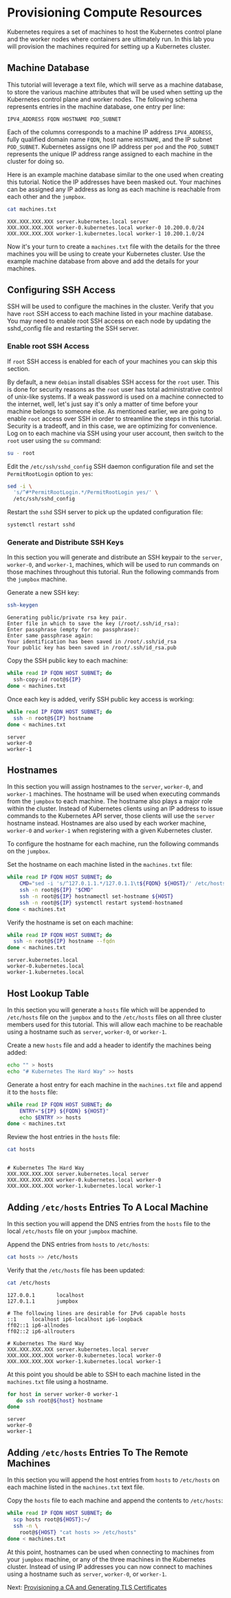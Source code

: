 # Provisioning Compute Resources

Kubernetes requires a set of machines to host the Kubernetes control plane and the worker nodes where containers are ultimately run. In this lab you will provision the machines required for setting up a Kubernetes cluster.

## Machine Database

This tutorial will leverage a text file, which will serve as a machine database, to store the various machine attributes that will be used when setting up the Kubernetes control plane and worker nodes. The following schema represents entries in the machine database, one entry per line:

```text
IPV4_ADDRESS FQDN HOSTNAME POD_SUBNET
```

Each of the columns corresponds to a machine IP address `IPV4_ADDRESS`, fully qualified domain name `FQDN`, host name `HOSTNAME`, and the IP subnet `POD_SUBNET`. Kubernetes assigns one IP address per `pod` and the `POD_SUBNET` represents the unique IP address range assigned to each machine in the cluster for doing so.

Here is an example machine database similar to the one used when creating this tutorial. Notice the IP addresses have been masked out. Your machines can be assigned any IP address as long as each machine is reachable from each other and the `jumpbox`.

```bash
cat machines.txt
```

```text
XXX.XXX.XXX.XXX server.kubernetes.local server
XXX.XXX.XXX.XXX worker-0.kubernetes.local worker-0 10.200.0.0/24
XXX.XXX.XXX.XXX worker-1.kubernetes.local worker-1 10.200.1.0/24
```

Now it's your turn to create a `machines.txt` file with the details for the three machines you will be using to create your Kubernetes cluster. Use the example machine database from above and add the details for your machines.

## Configuring SSH Access

SSH will be used to configure the machines in the cluster. Verify that you have `root` SSH access to each machine listed in your machine database. You may need to enable root SSH access on each node by updating the sshd_config file and restarting the SSH server.

### Enable root SSH Access

If `root` SSH access is enabled for each of your machines you can skip this section.

By default, a new `debian` install disables SSH access for the `root` user. This is done for security reasons as the `root` user has total administrative control of unix-like systems. If a weak password is used on a machine connected to the internet, well, let's just say it's only a matter of time before your machine belongs to someone else. As mentioned earlier, we are going to enable `root` access over SSH in order to streamline the steps in this tutorial. Security is a tradeoff, and in this case, we are optimizing for convenience. Log on to each machine via SSH using your user account, then switch to the `root` user using the `su` command:

```bash
su - root
```

Edit the `/etc/ssh/sshd_config` SSH daemon configuration file and set the `PermitRootLogin` option to `yes`:

```bash
sed -i \
  's/^#*PermitRootLogin.*/PermitRootLogin yes/' \
  /etc/ssh/sshd_config
```

Restart the `sshd` SSH server to pick up the updated configuration file:

```bash
systemctl restart sshd
```

### Generate and Distribute SSH Keys

In this section you will generate and distribute an SSH keypair to the `server`, `worker-0`, and `worker-1`, machines, which will be used to run commands on those machines throughout this tutorial. Run the following commands from the `jumpbox` machine.

Generate a new SSH key:

```bash
ssh-keygen
```

```text
Generating public/private rsa key pair.
Enter file in which to save the key (/root/.ssh/id_rsa):
Enter passphrase (empty for no passphrase):
Enter same passphrase again:
Your identification has been saved in /root/.ssh/id_rsa
Your public key has been saved in /root/.ssh/id_rsa.pub
```

Copy the SSH public key to each machine:

```bash
while read IP FQDN HOST SUBNET; do
  ssh-copy-id root@${IP}
done < machines.txt
```

Once each key is added, verify SSH public key access is working:

```bash
while read IP FQDN HOST SUBNET; do
  ssh -n root@${IP} hostname
done < machines.txt
```

```text
server
worker-0
worker-1
```

## Hostnames

In this section you will assign hostnames to the `server`, `worker-0`, and `worker-1` machines. The hostname will be used when executing commands from the `jumpbox` to each machine. The hostname also plays a major role within the cluster. Instead of Kubernetes clients using an IP address to issue commands to the Kubernetes API server, those clients will use the `server` hostname instead. Hostnames are also used by each worker machine, `worker-0` and `worker-1` when registering with a given Kubernetes cluster.

To configure the hostname for each machine, run the following commands on the `jumpbox`.

Set the hostname on each machine listed in the `machines.txt` file:

```bash
while read IP FQDN HOST SUBNET; do
    CMD="sed -i 's/^127.0.1.1.*/127.0.1.1\t${FQDN} ${HOST}/' /etc/hosts"
    ssh -n root@${IP} "$CMD"
    ssh -n root@${IP} hostnamectl set-hostname ${HOST}
    ssh -n root@${IP} systemctl restart systemd-hostnamed
done < machines.txt
```

Verify the hostname is set on each machine:

```bash
while read IP FQDN HOST SUBNET; do
  ssh -n root@${IP} hostname --fqdn
done < machines.txt
```

```text
server.kubernetes.local
worker-0.kubernetes.local
worker-1.kubernetes.local
```

## Host Lookup Table

In this section you will generate a `hosts` file which will be appended to `/etc/hosts` file on the `jumpbox` and to the `/etc/hosts` files on all three cluster members used for this tutorial. This will allow each machine to be reachable using a hostname such as `server`, `worker-0`, or `worker-1`.

Create a new `hosts` file and add a header to identify the machines being added:

```bash
echo "" > hosts
echo "# Kubernetes The Hard Way" >> hosts
```

Generate a host entry for each machine in the `machines.txt` file and append it to the `hosts` file:

```bash
while read IP FQDN HOST SUBNET; do
    ENTRY="${IP} ${FQDN} ${HOST}"
    echo $ENTRY >> hosts
done < machines.txt
```

Review the host entries in the `hosts` file:

```bash
cat hosts
```

```text

# Kubernetes The Hard Way
XXX.XXX.XXX.XXX server.kubernetes.local server
XXX.XXX.XXX.XXX worker-0.kubernetes.local worker-0
XXX.XXX.XXX.XXX worker-1.kubernetes.local worker-1
```

## Adding `/etc/hosts` Entries To A Local Machine

In this section you will append the DNS entries from the `hosts` file to the local `/etc/hosts` file on your `jumpbox` machine.

Append the DNS entries from `hosts` to `/etc/hosts`:

```bash
cat hosts >> /etc/hosts
```

Verify that the `/etc/hosts` file has been updated:

```bash
cat /etc/hosts
```

```text
127.0.0.1       localhost
127.0.1.1       jumpbox

# The following lines are desirable for IPv6 capable hosts
::1     localhost ip6-localhost ip6-loopback
ff02::1 ip6-allnodes
ff02::2 ip6-allrouters

# Kubernetes The Hard Way
XXX.XXX.XXX.XXX server.kubernetes.local server
XXX.XXX.XXX.XXX worker-0.kubernetes.local worker-0
XXX.XXX.XXX.XXX worker-1.kubernetes.local worker-1
```

At this point you should be able to SSH to each machine listed in the `machines.txt` file using a hostname.

```bash
for host in server worker-0 worker-1
   do ssh root@${host} hostname
done
```

```text
server
worker-0
worker-1
```

## Adding `/etc/hosts` Entries To The Remote Machines

In this section you will append the host entries from `hosts` to `/etc/hosts` on each machine listed in the `machines.txt` text file.

Copy the `hosts` file to each machine and append the contents to `/etc/hosts`:

```bash
while read IP FQDN HOST SUBNET; do
  scp hosts root@${HOST}:~/
  ssh -n \
    root@${HOST} "cat hosts >> /etc/hosts"
done < machines.txt
```

At this point, hostnames can be used when connecting to machines from your `jumpbox` machine, or any of the three machines in the Kubernetes cluster. Instead of using IP addresses you can now connect to machines using a hostname such as `server`, `worker-0`, or `worker-1`.

Next: [Provisioning a CA and Generating TLS Certificates](04-certificate-authority.md)
